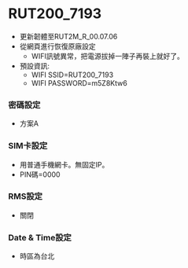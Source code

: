 # RUT200_7193
+ 更新韌體至RUT2M_R_00.07.06
+ 從網頁進行恢復原廠設定
  + WIFI訊號異常，把電源拔掉一陣子再裝上就好了。
+ 預設資訊:
  + WIFI SSID=RUT200_7193
  + WIFI PASSWORD=m5Z8Ktw6

### 密碼設定
+ 方案A

### SIM卡設定
+ 用普通手機網卡。無固定IP。
+ PIN碼=0000

### RMS設定
+ 關閉

### Date & Time設定
+ 時區為台北
